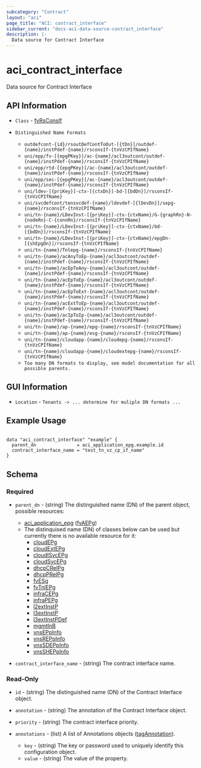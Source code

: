 ```yaml
---
subcategory: "Contract"
layout: "aci"
page_title: "ACI: contract_interface"
sidebar_current: "docs-aci-data-source-contract_interface"
description: |-
  Data source for Contract Interface
---
```


# aci_contract_interface #

Data source for Contract Interface

## API Information ##

* `Class` - [fvRsConsIf](https://pubhub.devnetcloud.com/media/model-doc-latest/docs/app/index.html#/objects/fvRsConsIf/overview)

* `Distinguished Name Formats`
  - `outdefcont-{id}/rsoutDefContToOut-[{tDn}]/outdef-{name}/instPdef-{name}/rsconsIf-{tnVzCPIfName}`
  - `uni/epp/fv-[{epgPKey}]/ac-{name}/acl3outcont/outdef-{name}/instPdef-{name}/rsconsIf-{tnVzCPIfName}`
  - `uni/epp/rtd-[{epgPKey}]/ac-{name}/acl3outcont/outdef-{name}/instPdef-{name}/rsconsIf-{tnVzCPIfName}`
  - `uni/epp/sec-[{epgPKey}]/ac-{name}/acl3outcont/outdef-{name}/instPdef-{name}/rsconsIf-{tnVzCPIfName}`
  - `uni/ldev-[{priKey}]-ctx-[{ctxDn}]-bd-[{bdDn}]/rsconsIf-{tnVzCPIfName}`
  - `uni/svcdefcont/tensvcdef-{name}/ldevdef-[{lDevDn}]/sepg-{name}/rsconsIf-{tnVzCPIfName}`
  - `uni/tn-{name}/LDevInst-[{priKey}]-ctx-{ctxName}/G-{graphRn}-N-{nodeRn}-C-{connRn}/rsconsIf-{tnVzCPIfName}`
  - `uni/tn-{name}/LDevInst-[{priKey}]-ctx-{ctxName}/bd-[{bdDn}]/rsconsIf-{tnVzCPIfName}`
  - `uni/tn-{name}/LDevInst-[{priKey}]-ctx-{ctxName}/epgDn-[{shEpgDn}]/rsconsIf-{tnVzCPIfName}`
  - `uni/tn-{name}/Tnlepg-{name}/rsconsIf-{tnVzCPIfName}`
  - `uni/tn-{name}/acAnyToEp-{name}/acl3outcont/outdef-{name}/instPdef-{name}/rsconsIf-{tnVzCPIfName}`
  - `uni/tn-{name}/acEpToAny-{name}/acl3outcont/outdef-{name}/instPdef-{name}/rsconsIf-{tnVzCPIfName}`
  - `uni/tn-{name}/acEpToEp-{name}/acl3outcont/outdef-{name}/instPdef-{name}/rsconsIf-{tnVzCPIfName}`
  - `uni/tn-{name}/acEpToExt-{name}/acl3outcont/outdef-{name}/instPdef-{name}/rsconsIf-{tnVzCPIfName}`
  - `uni/tn-{name}/acExtToEp-{name}/acl3outcont/outdef-{name}/instPdef-{name}/rsconsIf-{tnVzCPIfName}`
  - `uni/tn-{name}/acIpToIp-{name}/acl3outcont/outdef-{name}/instPdef-{name}/rsconsIf-{tnVzCPIfName}`
  - `uni/tn-{name}/ap-{name}/epg-{name}/rsconsIf-{tnVzCPIfName}`
  - `uni/tn-{name}/ap-{name}/esg-{name}/rsconsIf-{tnVzCPIfName}`
  - `uni/tn-{name}/cloudapp-{name}/cloudepg-{name}/rsconsIf-{tnVzCPIfName}`
  - `uni/tn-{name}/cloudapp-{name}/cloudextepg-{name}/rsconsIf-{tnVzCPIfName}`
  - `Too many DN formats to display, see model documentation for all possible parents.`

## GUI Information ##

* `Location` - `Tenants -> ... determine for muliple DN formats ...`

## Example Usage ##

```hcl

data "aci_contract_interface" "example" {
  parent_dn               = aci_application_epg.example.id
  contract_interface_name = "test_tn_vz_cp_if_name"
}

```

## Schema

### Required

* `parent_dn` - (string) The distinguished name (DN) of the parent object, possible resources:
  - [aci_application_epg](https://registry.terraform.io/providers/CiscoDevNet/aci/latest/docs/resources/application_epg) ([fvAEPg](https://pubhub.devnetcloud.com/media/model-doc-latest/docs/app/index.html#/objects/fvAEPg/overview))
  - The distinquised name (DN) of classes below can be used but currently there is no available resource for it:
    - [cloudEPg](https://pubhub.devnetcloud.com/media/model-doc-latest/docs/app/index.html#/objects/cloudEPg/overview)
    - [cloudExtEPg](https://pubhub.devnetcloud.com/media/model-doc-latest/docs/app/index.html#/objects/cloudExtEPg/overview)
    - [cloudISvcEPg](https://pubhub.devnetcloud.com/media/model-doc-latest/docs/app/index.html#/objects/cloudISvcEPg/overview)
    - [cloudSvcEPg](https://pubhub.devnetcloud.com/media/model-doc-latest/docs/app/index.html#/objects/cloudSvcEPg/overview)
    - [dhcpCRelPg](https://pubhub.devnetcloud.com/media/model-doc-latest/docs/app/index.html#/objects/dhcpCRelPg/overview)
    - [dhcpPRelPg](https://pubhub.devnetcloud.com/media/model-doc-latest/docs/app/index.html#/objects/dhcpPRelPg/overview)
    - [fvESg](https://pubhub.devnetcloud.com/media/model-doc-latest/docs/app/index.html#/objects/fvESg/overview)
    - [fvTnlEPg](https://pubhub.devnetcloud.com/media/model-doc-latest/docs/app/index.html#/objects/fvTnlEPg/overview)
    - [infraCEPg](https://pubhub.devnetcloud.com/media/model-doc-latest/docs/app/index.html#/objects/infraCEPg/overview)
    - [infraPEPg](https://pubhub.devnetcloud.com/media/model-doc-latest/docs/app/index.html#/objects/infraPEPg/overview)
    - [l2extInstP](https://pubhub.devnetcloud.com/media/model-doc-latest/docs/app/index.html#/objects/l2extInstP/overview)
    - [l3extInstP](https://pubhub.devnetcloud.com/media/model-doc-latest/docs/app/index.html#/objects/l3extInstP/overview)
    - [l3extInstPDef](https://pubhub.devnetcloud.com/media/model-doc-latest/docs/app/index.html#/objects/l3extInstPDef/overview)
    - [mgmtInB](https://pubhub.devnetcloud.com/media/model-doc-latest/docs/app/index.html#/objects/mgmtInB/overview)
    - [vnsEPpInfo](https://pubhub.devnetcloud.com/media/model-doc-latest/docs/app/index.html#/objects/vnsEPpInfo/overview)
    - [vnsREPpInfo](https://pubhub.devnetcloud.com/media/model-doc-latest/docs/app/index.html#/objects/vnsREPpInfo/overview)
    - [vnsSDEPpInfo](https://pubhub.devnetcloud.com/media/model-doc-latest/docs/app/index.html#/objects/vnsSDEPpInfo/overview)
    - [vnsSHEPpInfo](https://pubhub.devnetcloud.com/media/model-doc-latest/docs/app/index.html#/objects/vnsSHEPpInfo/overview)

* `contract_interface_name` - (string) The contract interface name.

### Read-Only

* `id` - (string) The distinguished name (DN) of the Contract Interface object.
* `annotation` - (string) The annotation of the Contract Interface object.
* `priority` - (string) The contract interface priority.

* `annotations` - (list) A list of Annotations objects ([tagAnnotation](https://pubhub.devnetcloud.com/media/model-doc-latest/docs/app/index.html#/objects/tagAnnotation/overview)).
  * `key` - (string) The key or password used to uniquely identify this configuration object.
  * `value` - (string) The value of the property.